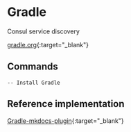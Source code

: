 # Gradle

Consul service discovery

[gradle.org](https://gradle.org/){:target="_blank"}


## Commands

	-- Install Gradle

## Reference implementation

[Gradle-mkdocs-plugin](https://xvik.github.io/gradle-mkdocs-plugin/2.0.1/){:target="_blank"}